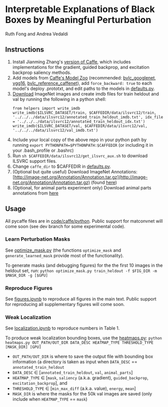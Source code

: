 # Interpretable Explanations of Black Boxes by Meaningful Perturbation
Ruth Fong and Andrea Vedaldi

## Instructions
1. Install Jianming Zhang's [version of Caffe](https://github.com/jimmie33/Caffe-ExcitationBP), which includes implementations for the gradient, guided backprop, and excitation backprop saliency methods.
2. Add models from [Caffe's Model Zoo](https://github.com/BVLC/caffe/wiki/Model-Zoo) (recommended: [bvlc_googlenet](https://github.com/BVLC/caffe/tree/master/models/bvlc_googlenet), [vgg16](https://gist.github.com/ksimonyan/211839e770f7b538e2d8#file-readme-md), [bvlc_reference_caffenet](https://github.com/BVLC/caffe/tree/master/models/bvlc_reference_caffenet)), add `force_backward: true` to each model's deploy .prototxt, and edit paths to the models in [defaults.py](code/caffe/python/defaults.py).
3. [Download](http://image-net.org/download) ImageNet images and create imdb files for train heldout and val by running the following in a python shell: 
    ```
    from helpers import write_imdb
    write_imdb($ILSVRC_DATASET/train, $CAFFEDIR/data/ilsvrc12/train, '../../../data/ilsvrc12/annotated_train_heldout_imdb.txt', idx_file = '../../../data/ilsvrc12/annotated_train_heldout_idx.txt')
    write_imdb($ILSVRC_DATASET/val, $CAFFEDIR/data/ilsvrc12/val, '../../../data/ilsvrc12/val_imdb.txt')
    ```
4. Include your local copy of the above repo in your python path by running `export PYTHONPATH=$PYTHONPATH:$CAFFEDIR` (or including it in your .bash_profile or .bashrc)
5. Run `sh $CAFFEDIR/data/ilsvrc12/get_ilsvrc_aux.sh` to download ILSVRC support files.
6. Change `caffe_dir` to $CAFFEDIR in [defaults.py](code/caffe/python/defaults.py).
7. (Optional but quite useful) Download ImageNet Annotations: [http://image-net.org/Annotation/Annotation.tar.gz](http://image-net.org/Annotation/Annotation.tar.gz) (found [here](http://image-net.org/download-bboxes))
8. (Optional, for animal parts experiment only) Download animal parts annotations from [here](http://www.robots.ox.ac.uk/~vgg/data/animal_parts)

## Usage
All pycaffe files are in [code/caffe/python](code/caffe/python). Public support for matconvnet will come soon (see dev branch for some experimental code).

### Learn Perturbation Masks
See [optimize_mask.py](code/caffe/python/optimize_mask.py) (the functions `optimize_mask` and `generate_learned_mask` provide most of the functionality).

To generate masks (and debugging figures) for the the first 10 images in the heldout set, run:
`python optimize_mask.py train_heldout -f $FIG_DIR -m $MASK_DIR -g [$GPU]`

### Reproduce Figures
See [figures.ipynb](code/caffe/python/figures.ipynb) to reproduce all figures in the main text. Public support for reproducing all supplementary figures will come soon.

### Weak Localization
See [localization.ipynb](code/caffe/python/localization.ipynb) to reproduce numbers in Table 1.

To produce weak localization bounding boxes, use the [heatmaps.py](code/caffe/python/heatmaps.py):
`python heatmaps.py OUT_PATH/OUT_DIR DATA_DESC HEATMAP_TYPE THRESHOLD_TYPE [MASK_DIR] [GPU]`
* `OUT_PATH/OUT_DIR` is where to save the output file with bounding box information (a directory is taken as input when `DATA_DESC` == `annotated_train_heldout`
* `DATA_DESC` $\in$ [`annotated_train_heldout`, `val`, `animal_parts`]
* `HEATMAP_TYPE` $\in$ [`mask`, `saliency` (a.k.a. gradient), `guided_backprop`, `excitation_backprop`], and 
* `THRESHOLD_TYPE` $\in$ [`min_max_diff` (a.k.a. value), `energy`, `mean`]
* `MASK_DIR` is where the masks for the 50k val images are saved (only include when `HEATMAP_TYPE` == `mask`)
